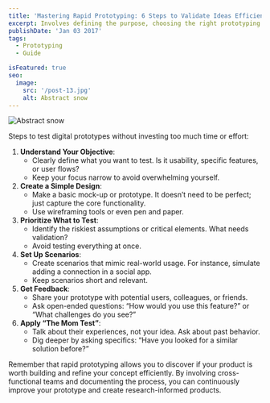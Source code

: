 ```yaml
---
title: 'Mastering Rapid Prototyping: 6 Steps to Validate Ideas Efficiently'
excerpt: Involves defining the purpose, choosing the right prototyping method, developing the prototype, testing it, and iterating based on feedback. It’s an efficient way to validate product ideas and improve designs quickly.
publishDate: 'Jan 03 2017'
tags:
  - Prototyping
  - Guide

isFeatured: true
seo:
  image:
    src: '/post-13.jpg'
    alt: Abstract snow
---
```


![Abstract snow](/post-13.jpg)

Steps to test digital prototypes without investing too much time or effort:

1. **Understand Your Objective**:
   - Clearly define what you want to test. Is it usability, specific features, or user flows?
   - Keep your focus narrow to avoid overwhelming yourself.
2. **Create a Simple Design**:
   - Make a basic mock-up or prototype. It doesn’t need to be perfect; just capture the core functionality.
   - Use wireframing tools or even pen and paper.
3. **Prioritize What to Test**:
   - Identify the riskiest assumptions or critical elements. What needs validation?
   - Avoid testing everything at once.
4. **Set Up Scenarios**:
   - Create scenarios that mimic real-world usage. For instance, simulate adding a connection in a social app.
   - Keep scenarios short and relevant.
5. **Get Feedback**:
   - Share your prototype with potential users, colleagues, or friends.
   - Ask open-ended questions: “How would you use this feature?” or “What challenges do you see?”
6. **Apply “The Mom Test”**:
   - Talk about their experiences, not your idea. Ask about past behavior.
   - Dig deeper by asking specifics: “Have you looked for a similar solution before?”

Remember that rapid prototyping allows you to discover if your product is worth building and refine your concept efficiently. By involving cross-functional teams and documenting the process, you can continuously improve your prototype and create research-informed products.

